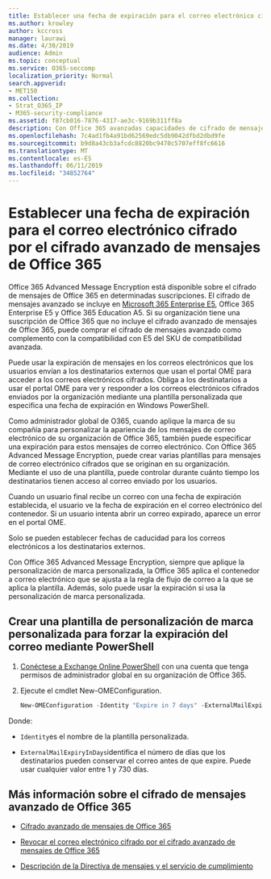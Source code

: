 ```yaml
---
title: Establecer una fecha de expiración para el correo electrónico cifrado por el cifrado avanzado de mensajes de Office 365
ms.author: krowley
author: kccross
manager: laurawi
ms.date: 4/30/2019
audience: Admin
ms.topic: conceptual
ms.service: O365-seccomp
localization_priority: Normal
search.appverid:
- MET150
ms.collection:
- Strat_O365_IP
- M365-security-compliance
ms.assetid: f87cb016-7876-4317-ae3c-9169b311ff8a
description: Con Office 365 avanzadas capacidades de cifrado de mensajes sobre el cifrado de mensajes de Office 365 (OME), puede ampliar su seguridad de correo electrónico estableciendo una fecha de expiración en los correos electrónicos a través de una plantilla personalizada de personalización de marca.
ms.openlocfilehash: 7c4ad1fb4a91bd62569edc5db9042dfbd2dbd9fe
ms.sourcegitcommit: b9d8a43cb3afcdc8820bc9470c5707eff8fc6616
ms.translationtype: MT
ms.contentlocale: es-ES
ms.lasthandoff: 06/11/2019
ms.locfileid: "34852764"
---
```

# <a name="set-an-expiration-date-for-email-encrypted-by-office-365-advanced-message-encryption"></a>Establecer una fecha de expiración para el correo electrónico cifrado por el cifrado avanzado de mensajes de Office 365

Office 365 Advanced Message Encryption está disponible sobre el cifrado de mensajes de Office 365 en determinadas suscripciones. El cifrado de mensajes avanzado se incluye en [Microsoft 365 Enterprise E5](https://www.microsoft.com/microsoft-365/enterprise/home), Office 365 Enterprise E5 y Office 365 Education A5. Si su organización tiene una suscripción de Office 365 que no incluye el cifrado avanzado de mensajes de Office 365, puede comprar el cifrado de mensajes avanzado como complemento con la compatibilidad con E5 del SKU de compatibilidad avanzada.

Puede usar la expiración de mensajes en los correos electrónicos que los usuarios envían a los destinatarios externos que usan el portal OME para acceder a los correos electrónicos cifrados. Obliga a los destinatarios a usar el portal OME para ver y responder a los correos electrónicos cifrados enviados por la organización mediante una plantilla personalizada que especifica una fecha de expiración en Windows PowerShell.

Como administrador global de O365, cuando aplique la marca de su compañía para personalizar la apariencia de los mensajes de correo electrónico de su organización de Office 365, también puede especificar una expiración para estos mensajes de correo electrónico. Con Office 365 Advanced Message Encryption, puede crear varias plantillas para mensajes de correo electrónico cifrados que se originan en su organización. Mediante el uso de una plantilla, puede controlar durante cuánto tiempo los destinatarios tienen acceso al correo enviado por los usuarios.

Cuando un usuario final recibe un correo con una fecha de expiración establecida, el usuario ve la fecha de expiración en el correo electrónico del contenedor. Si un usuario intenta abrir un correo expirado, aparece un error en el portal OME.

Solo se pueden establecer fechas de caducidad para los correos electrónicos a los destinatarios externos.

Con Office 365 Advanced Message Encryption, siempre que aplique la personalización de marca personalizada, la Office 365 aplica el contenedor a correo electrónico que se ajusta a la regla de flujo de correo a la que se aplica la plantilla. Además, solo puede usar la expiración si usa la personalización de marca personalizada.

## <a name="create-a-custom-branding-template-to-force-mail-expiration-by-using-powershell"></a>Crear una plantilla de personalización de marca personalizada para forzar la expiración del correo mediante PowerShell

1. [Conéctese a Exchange Online PowerShell](https://docs.microsoft.com/en-us/powershell/exchange/exchange-online/connect-to-exchange-online-powershell/connect-to-exchange-online-powershell) con una cuenta que tenga permisos de administrador global en su organización de Office 365.

2. Ejecute el cmdlet New-OMEConfiguration.

     ```powershell
     New-OMEConfiguration -Identity "Expire in 7 days" -ExternalMailExpiryInDays 7
     ```

Donde:

- `Identity`es el nombre de la plantilla personalizada.

- `ExternalMailExpiryInDays`identifica el número de días que los destinatarios pueden conservar el correo antes de que expire. Puede usar cualquier valor entre 1 y 730 días.

## <a name="more-information-about-office-365-advanced-message-encryption"></a>Más información sobre el cifrado de mensajes avanzado de Office 365

- [Cifrado avanzado de mensajes de Office 365](ome-advanced-message-encryption.md)

- [Revocar el correo electrónico cifrado por el cifrado avanzado de mensajes de Office 365](revoke-ome-encrypted-mail.md)

- [Descripción de la Directiva de mensajes y el servicio de cumplimiento](https://docs.microsoft.com/en-us/office365/servicedescriptions/exchange-online-service-description/message-policy-and-compliance)
